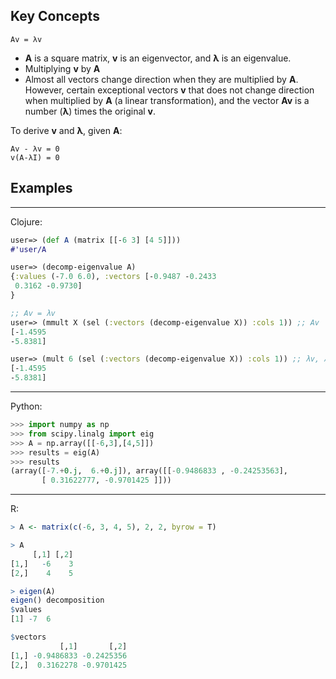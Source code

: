 ## Key Concepts

```Av = λv```

- <b>A</b> is a square matrix, <b>v</b> is an eigenvector, and <b>λ</b> is an eigenvalue.
- Multiplying <b>v</b> by <b>A</b>
- Almost all vectors change direction when they are multiplied by <b>A</b>. However, certain exceptional vectors <b>v</b> that does not change direction when multiplied by <b>A</b> (a linear transformation), and the vector <b>Av</b> is a number (<b>λ</b>) times the original <b>v</b>.

To derive <b>v</b> and <b>λ</b>, given <b>A</b>:

```
Av - λv = 0
v(A-λI) = 0
```

## Examples

<hr>

Clojure:
```Clojure
user=> (def A (matrix [[-6 3] [4 5]]))
#'user/A

user=> (decomp-eigenvalue A)
{:values (-7.0 6.0), :vectors [-0.9487 -0.2433
 0.3162 -0.9730]
}

;; Av = λv
user=> (mmult X (sel (:vectors (decomp-eigenvalue X)) :cols 1)) ;; Av
[-1.4595
-5.8381]

user=> (mult 6 (sel (:vectors (decomp-eigenvalue X)) :cols 1)) ;; λv, λ = 6
[-1.4595
-5.8381]
```

<hr>

Python:
```Python
>>> import numpy as np
>>> from scipy.linalg import eig
>>> A = np.array([[-6,3],[4,5]])
>>> results = eig(A)
>>> results
(array([-7.+0.j,  6.+0.j]), array([[-0.9486833 , -0.24253563],
       [ 0.31622777, -0.9701425 ]]))
```

<hr>

R:
```R
> A <- matrix(c(-6, 3, 4, 5), 2, 2, byrow = T)

> A
     [,1] [,2]
[1,]   -6    3
[2,]    4    5

> eigen(A)
eigen() decomposition
$values
[1] -7  6

$vectors
           [,1]       [,2]
[1,] -0.9486833 -0.2425356
[2,]  0.3162278 -0.9701425
```
